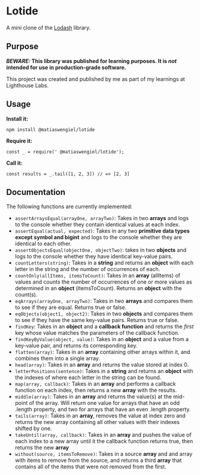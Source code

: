 # Lotide

A mini clone of the [Lodash](https://lodash.com) library.

## Purpose

**_BEWARE:_ This library was published for learning purposes. It is _not_ intended for use in production-grade software.**

This project was created and published by me as part of my learnings at Lighthouse Labs. 

## Usage

**Install it:**

`npm install @matiaswengiel/lotide`

**Require it:**

`const _ = require(' @matiaswengiel/lotide');`

**Call it:**

`const results = _.tail([1, 2, 3]) // => [2, 3]`

## Documentation

The following functions are currently implemented:

* `assertArraysEqual(arrayOne, arrayTwo)`: Takes in two **arrays** and logs to the console whether they contain identical values at each index.
* `assertEqual(actual, expected)`: Takes in any two **primitive data types except symbol and bigint** and logs to the console whether they are identical to each other.
* `assertObjectsEqual(objectOne, objectTwo)`: takes in two **objects** and logs to the console whether they have identical key-value pairs.
* `countLetters(string)`: Takes in a **string** and returns an **object** with each letter in the string and the number of occurrences of each.
* `countOnly(allItems, itemsToCount)`: Takes in an **array** (allItems) of values and counts the number of occurrences of one or more values as determined in an **object** (itemsToCount). Returns an **object** with the count(s).
* `eqArrays(arrayOne, arrayTwo)`: Takes in two **arrays** and compares them to see if they are equal. Returns true or false.
* `eqObjects(object1, object2)`: Takes in two **objects** and compares them to see if they have the same key-value pairs. Returns true or false.
* `findKey`: Takes in an **object** and a **callback function** and returns the *first* key whose value matches the parameters of the callback function.
* `findKeyByValue(object, value)`: Takes in an **object** and a value from a key-value pair, and returns its corresponding key.
* `flatten(array)`: Takes in an **array** containing other arrays within it, and combines them into a single array. 
* `head(array)`: Takes in an **array** and returns the value stored at index 0.
* `letterPositions(sentence)`: Takes in a **string** and returns an **object** with the indexes of where each letter in the string can be found. 
* `map(array, callback)`: Takes in an **array** and performs a callback function on each index, then returns a new **array** with the results.
* `middle(array)`: Takes in an **array** and returns the value(s) at the mid-point of the array. Will return one value for arrays that have an odd .length property, and two for arrays that have an even .length property. 
* `tails(array)`: Takes in an **array**, removes the value at index zero and returns the new array containing all other values with their indexes shifted by one.
* `takeUntil(array, callback)`: Takes in an **array** and pushes the value of each index to a new array until it the callback function returns true, then returns the new **array**
* `without(source, itemsToRemove)`: Takes in a source **array** and and array with items to remove from the source, and returns a third **array** that contains all of the items that were not removed from the first.
